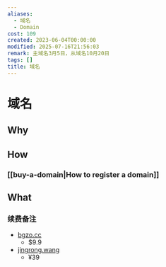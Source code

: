 ```yaml
---
aliases:
  - 域名
  - Domain
cost: 109
created: 2023-06-04T00:00:00
modified: 2025-07-16T21:56:03
remark: 主域名3月5日，从域名10月20日
tags: []
title: 域名
---
```


# 域名

## Why

## How

### [[buy-a-domain|How to register a domain]]

## What

### 续费备注

- [bgzo.cc](https://www.namesilo.com/account_domains.php)
	- $9.9
- [jingrong.wang](https://home.console.aliyun.com)
	- ¥39
